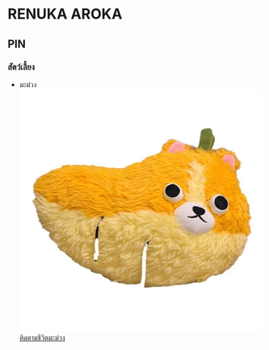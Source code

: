 # RENUKA AROKA
## PIN
### สัตว์เลี้ยง
- มะม่วง
![น้องมะม่วง](./img/img1.jpg)<br>
[ติดตามชีวิตมะม่วง](https://www.bing.com/images/search?view=detailV2&ccid=X5wDS8yl&id=13BDE6831158A9FF419D441E88BA323278208D16&thid=OIP.X5wDS8ylC6h1oNdJaPzT-AHaHa&mediaurl=https%3A%2F%2Fth-test-11.slatic.net%2Fp%2F5f9c034bcca50ba875a0d74968fcd3f8.jpg&cdnurl=https%3A%2F%2Fth.bing.com%2Fth%2Fid%2FR.5f9c034bcca50ba875a0d74968fcd3f8%3Frik%3DFo0geDIyuogeRA%26pid%3DImgRaw%26r%3D0&exph=800&expw=800&q=%E0%B8%AB%E0%B8%A1%E0%B8%B2%E0%B8%A1%E0%B8%B0%E0%B8%A1%E0%B9%88%E0%B8%A7%E0%B8%87&simid=608032826116501857&FORM=IRPRST&ck=2EAAAAD97CB6249ADD53E1C4B193BD26&selectedIndex=8&itb=0&cw=1375&ch=664&ajaxhist=0&ajaxserp=0)

